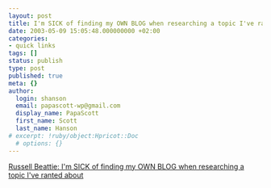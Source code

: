 ```yaml
---
layout: post
title: I'm SICK of finding my OWN BLOG when researching a topic I've ranted about
date: 2003-05-09 15:05:48.000000000 +02:00
categories:
- quick links
tags: []
status: publish
type: post
published: true
meta: {}
author:
  login: shanson
  email: papascott-wp@gmail.com
  display_name: PapaScott
  first_name: Scott
  last_name: Hanson
# excerpt: !ruby/object:Hpricot::Doc
  # options: {}
---
```

<p><a title="Me too! Me too!" href="http://www.russellbeattie.com/notebook/20030509.html#095103">Russell Beattie: I'm SICK of finding my OWN BLOG when researching a topic I've ranted about</a></p>
